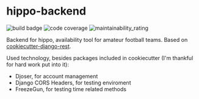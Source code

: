 # hippo-backend

![build badge](https://drone.alergeek.me/api/badges/kosciak/hippo-backend/status.svg)
![code coverage](https://cov.alergeek.me/api/project_badges/measure?project=hippo_backend&metric=coverage)
![maintainability_rating](https://cov.alergeek.me/api/project_badges/measure?project=hippo_backend&metric=sqale_rating)

Backend for hippo, availability tool for amateur football teams. Based on
[cookiecutter-django-rest](https://github.com/agconti/cookiecutter-django-rest).

Used technology, besides packages included in cookiecutter (I'm thankful for hard work put into it):
- Djoser, for account management
- Django CORS Headers, for testing enviroment
- FreezeGun, for testing time related methods